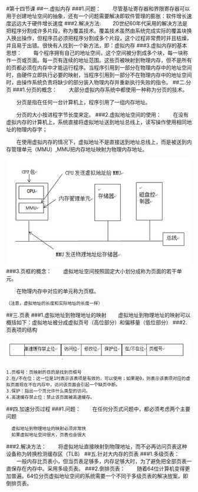 #第十四节课
##一.虚拟内存
###1.问题：
　　尽管基址寄存器和界限寄存器可以用于创建地址空间的抽象，还有一个问题需要解决即软件管理的膨胀：软件增长速度远远大于硬件增长速度
###2.解决方法:
　　20世纪60年代采用的解决方法是把程序分割成许多片段，称为覆盖技术。覆盖技术虽然由系统完成实际的覆盖块换入换出操作，但程序员必须把程序分割成多个片段，这个过程非常费时并且枯燥，并且易于出错。很快有人找到一个新方法，即：虚拟内存
###3.虚拟内存的基本思想：
　　每个程序拥有自己的地址空间，这个空间被分割成多个块，每一块称作一页或页面。每一页有连续的地址范围。这些页被映射到物理内存，但不是所有的页都必须在内存中才能运行程序。当程序引用到一部分在物理内存中的地址空间时，由硬件立即执行必要的映射，当程序引用到一部分不在物理内存中的地址空间时，由操作系统负责将缺少的部分装入物理内存并重新执行失败的指令。
##二.分页
###1.分页的概念：
　　大部分虚拟内存系统中都使用一种称为分页的技术。

　　分页是指在任何一台计算机上，程序引用了一组内存地址。

　　分页的大小按进程字节长度来定。
###2.虚拟地址空间的使用：
　　在没有虚拟内存的计算机上，系统直接将虚拟地址送到地址总线上，读写操作使用相同地址的物理内存字；

　　在使用虚拟内存的情况下，虚拟地址不是直接送到地址总线上，而是被送到内存管理单元（MMU）,MMU把内存地址映射为物理内存地址。

![MMU的位置和功能](https://github.com/wangjuanli/Markdown/blob/master/MMU%E7%9A%84%E4%BD%8D%E7%BD%AE%E5%92%8C%E5%8A%9F%E8%83%BD.PNG)                       
###3.页框的概念：
　　虚拟地址空间按照固定大小划分成称为页面的若干单元。

　　在物理内存中对应的单元称为页框。

    （注意，虚拟地址的长度和实际地址的长度一样）
##三.页表
###1.虚拟地址到物理地址的映射
　　虚拟地址到物理地址的映射可以概括如下：虚拟地址被分成虚拟页号（高位部分）和偏移量（低位部分）
###2.页表项的结构

![一个典型的页表项](https://github.com/wangjuanli/Markdown/blob/master/%E4%B8%80%E4%B8%AA%E5%85%B8%E5%9E%8B%E7%9A%84%E9%A1%B5%E8%A1%A8%E9%A1%B9.PNG)

    1.页框号：页映射的目的是找到页框号
    2.在/不在位：这一位是1时表示该表项是有效的，可以使用；如果是0，则表示该表项对应的虚拟页面现在不在内存中，访问该页面会引起一个缺页中断。
    3.保护：指出一个页允许什么类型的访问。
    4.高速缓存禁止位：禁止该页面被高速缓存。
##四.加速分页过程
###1.问题：
　　在任何分页式问题中，都必须考虑两个主要问题

      虚拟地址到物理地址的映射必须非常快
      如果虚拟地址空间很大，页表也会很大
###2.解决方法：
　　将虚拟地址直接映射到物理地址，而不必再访问页表这种设备称为转换检测缓存区（TLB）
##五.针对大内存的页表
###1.多级页表：
　　一般内存比页表小，但当页表足够多，内存足够大时，为了避免把全部页表一直保存在内存中。采用多级页表。
###2.倒排页表：
　　随着64位计算机变得更加普遍。64位分页虚拟地址空间的系统需要一个不同于多级页表的解决放案，即倒排页表。
